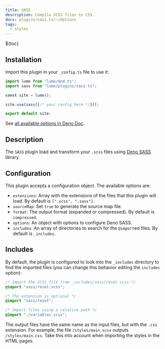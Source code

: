 ```yaml
---
title: SASS
description: Compile SCSS files to CSS.
docs: plugins/sass.ts/~/Options
tags:
  - styles
---
```


${toc}

## Installation

Import this plugin in your `_config.ts` file to use it:

```js
import lume from "lume/mod.ts";
import sass from "lume/plugins/sass.ts";

const site = lume();

site.use(sass({/* your config here */}));

export default site;
```

See
[all available options in Deno Doc](https://doc.deno.land/https/deno.land/x/lume/plugins/sass.ts/~/Options).

## Description

The `SASS` plugin load and transform your `.scss` files using
[Deno SASS](https://github.com/binyamin/deno-sass) library.

## Configuration

This plugin accepts a configuration object. The available options are:

- `extensions`: Array with the extensions of the files that this plugin will
  load. By default is `[".scss", ".sass"]`.
- `sourceMap`: Set `true` to generate the source map file.
- `format`: The output format (expanded or compressed). By default is
  `compressed`.
- `options`: An object with options to configure Deno SASS.
- `includes`: An array of directories to search for the `@import`ed files. By
  default is `_includes`.

## Includes

By default, the plugin is configured to look into the `_includes` directory to
find the imported files (you can change this behavior editing the `includes`
option):

```css
/* Import the SCSS file from _includes/sass/reset.scss */
@import "sass/reset.scss";

/* The extension is optional */
@import "sass/reset";

/* Import files using a relative path */
@import "./variables.scss";
```

The output files have the same name as the input files, but with the `.css`
extension. For example, the file `/styles/main.scss` outputs `/styles/main.css`.
Take this into account when importing the styles in the HTML pages.
